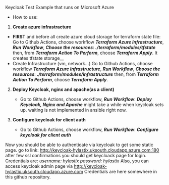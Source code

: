 Keycloak Test Example that runs on Microsoft Azure

- How to use:
  
1. **Create azure infrastracture**
  - **FIRST** and before all create azure cloud storage for terraform state file:<br />
     Go to Github Actions, choose workflow **_Terraform Azure Infrastructure_**,
     **_Run Workflow_**, **_Choose the resources_**: **_./terraform/modules/tfstate_** then,
     from **_Terraform Action To Perform_**, choose **_Terraform Apply_**. It creates
     tfstate storage__
   - Create Infrastructure (vm, network...)
     Go to Github Actions, choose workflow **_Terraform Azure Infrastructure_**,
     **_Run Workflow_**, **_Choose the resources_**: **_./terraform/modules/infrastructure_** then,
     from **_Terraform Action To Perform_**, choose **_Terraform Apply_**.

2. **Deploy Keycloak, nginx and apache(as a client)**
    - Go to Github Actions, choose workflow, **_Run Workflow_**: **_Deploy Keycloak, Nginx and Apache_**
      might take a while when keycloak sets up. waiting is not implemented in ansible right now.

3. **Configure keycloak for client auth**
   -  Go to Github Actions, choose workflow, **_Run Workflow_**: **_Configure keycloak for client auth_**

Now you should be able to authenticate via keycloak to get some static page.
go to link: http://keycloak-hylastix.uksouth.cloudapp.azure.com:180
after few ssl confirmations you should get keycloack page for login.
Credentials are: 
_username: hylastix_
_password: hylastix_
Also, you can access keycloak admin page via http://keycloak-hylastix.uksouth.cloudapp.azure.com
Credentials are here somewhere in this github repository.

     
  
